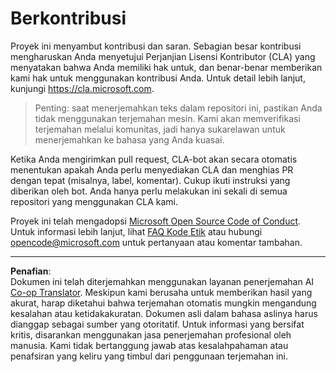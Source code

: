 <!--
CO_OP_TRANSLATOR_METADATA:
{
  "original_hash": "977ec5266dfd78ad1ce2bd8d46fccbda",
  "translation_date": "2025-09-05T18:34:50+00:00",
  "source_file": "CONTRIBUTING.md",
  "language_code": "id"
}
-->
# Berkontribusi

Proyek ini menyambut kontribusi dan saran. Sebagian besar kontribusi mengharuskan Anda
menyetujui Perjanjian Lisensi Kontributor (CLA) yang menyatakan bahwa Anda memiliki hak untuk,
dan benar-benar memberikan kami hak untuk menggunakan kontribusi Anda. Untuk detail lebih lanjut, kunjungi
https://cla.microsoft.com.

> Penting: saat menerjemahkan teks dalam repositori ini, pastikan Anda tidak menggunakan terjemahan mesin. Kami akan memverifikasi terjemahan melalui komunitas, jadi hanya sukarelawan untuk menerjemahkan ke bahasa yang Anda kuasai.

Ketika Anda mengirimkan pull request, CLA-bot akan secara otomatis menentukan apakah Anda perlu
menyediakan CLA dan menghias PR dengan tepat (misalnya, label, komentar). Cukup ikuti
instruksi yang diberikan oleh bot. Anda hanya perlu melakukan ini sekali di semua repositori yang menggunakan CLA kami.

Proyek ini telah mengadopsi [Microsoft Open Source Code of Conduct](https://opensource.microsoft.com/codeofconduct/).
Untuk informasi lebih lanjut, lihat [FAQ Kode Etik](https://opensource.microsoft.com/codeofconduct/faq/)
atau hubungi [opencode@microsoft.com](mailto:opencode@microsoft.com) untuk pertanyaan atau komentar tambahan.

---

**Penafian**:  
Dokumen ini telah diterjemahkan menggunakan layanan penerjemahan AI [Co-op Translator](https://github.com/Azure/co-op-translator). Meskipun kami berusaha untuk memberikan hasil yang akurat, harap diketahui bahwa terjemahan otomatis mungkin mengandung kesalahan atau ketidakakuratan. Dokumen asli dalam bahasa aslinya harus dianggap sebagai sumber yang otoritatif. Untuk informasi yang bersifat kritis, disarankan menggunakan jasa penerjemahan profesional oleh manusia. Kami tidak bertanggung jawab atas kesalahpahaman atau penafsiran yang keliru yang timbul dari penggunaan terjemahan ini.